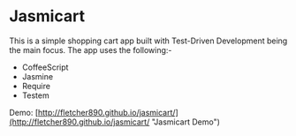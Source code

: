 # Jasmicart

This is a simple shopping cart app built with Test-Driven Development being the main focus. The app uses the following:-

* CoffeeScript 
* Jasmine 
* Require
* Testem

Demo: [http://fletcher890.github.io/jasmicart/](http://fletcher890.github.io/jasmicart/ "Jasmicart Demo")	